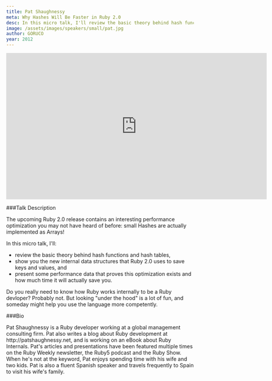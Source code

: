 ```yaml
---
title: Pat Shaughnessy
meta: Why Hashes Will Be Faster in Ruby 2.0
desc: In this micro talk, I'll review the basic theory behind hash functions and hash tables, show you the new internal data structures that Ruby 2.0 uses to save keys and values, and present some performance data that proves this optimization exists and how much time it will actually save you.
image: /assets/images/speakers/small/pat.jpg
author: GORUCO
year: 2012
---
```


<iframe src="http://player.vimeo.com/video/45095659?title=0&amp;byline=0&amp;portrait=0" width="700" height="394" frameborder="0" webkitAllowFullScreen mozallowfullscreen allowFullScreen></iframe>

###Talk Description

<p>The upcoming Ruby 2.0 release contains an interesting performance optimization you may not have heard of before: small Hashes are actually implemented as Arrays!</p>
<p>In this micro talk, I'll:</p>
<ul>
  <li>review the basic theory behind hash functions and hash tables,</li>
  <li>show you the new internal data structures that Ruby 2.0 uses to save keys and values, and</li>
  <li>present some performance data that proves this optimization exists and how much time it will actually save you.</li>
</ul>
<p>Do you really need to know how Ruby works internally to be a Ruby devloper? Probably not. But looking "under the hood" is a lot of fun, and someday might help you use the language more competently.</p>

###Bio

<p>Pat Shaughnessy is a Ruby developer working at a global management consulting firm. Pat also writes a blog about Ruby development at http://patshaughnessy.net, and is working on an eBook about Ruby Internals. Pat's articles and presentations have been featured multiple times on the Ruby Weekly newsletter, the Ruby5 podcast and the Ruby Show. When he's not at the keyword, Pat enjoys spending time with his wife and two kids. Pat is also a fluent Spanish speaker and travels frequently to Spain to visit his wife's family.</p>


